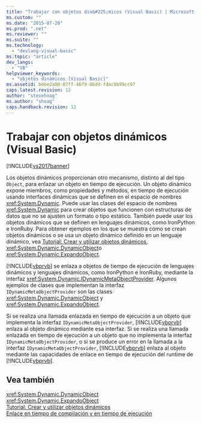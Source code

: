 ```yaml
---
title: "Trabajar con objetos din&#225;micos (Visual Basic) | Microsoft Docs"
ms.custom: ""
ms.date: "2015-07-20"
ms.prod: ".net"
ms.reviewer: ""
ms.suite: ""
ms.technology: 
  - "devlang-visual-basic"
ms.topic: "article"
dev_langs: 
  - "VB"
helpviewer_keywords: 
  - "objetos dinámicos [Visual Basic]"
ms.assetid: bdee2a00-07ff-46f9-86dd-fdac9b99cc97
caps.latest.revision: 12
author: "stevehoag"
ms.author: "shoag"
caps.handback.revision: 12
---
```

# Trabajar con objetos din&#225;micos (Visual Basic)
[!INCLUDE[vs2017banner](../../../../visual-basic/developing-apps/includes/vs2017banner.md)]

Los objetos dinámicos proporcionan otro mecanismo, distinto al del tipo `Object`, para enlazar un objeto en tiempo de ejecución.  Un objeto dinámico expone miembros, como propiedades y métodos, en tiempo de ejecución usando interfaces dinámicas que se definen en el espacio de nombres <xref:System.Dynamic>.  Puede usar las clases del espacio de nombres <xref:System.Dynamic> para crear objetos que funcionen con estructuras de datos que no se ajusten un formato o tipo estático.  También puede usar los objetos dinámicos que se definen en lenguajes dinámicos, como IronPython e IronRuby.  Para obtener ejemplos en los que se muestra cómo se crean objetos dinámicos o se usa un objeto dinámico definido en un lenguaje dinámico, vea [Tutorial: Crear y utilizar objetos dinámicos](../../../../csharp/programming-guide/types/walkthrough-creating-and-using-dynamic-objects.md), <xref:System.Dynamic.DynamicObject>o <xref:System.Dynamic.ExpandoObject>.  
  
 [!INCLUDE[vbprvb](../../../../csharp/programming-guide/concepts/linq/includes/vbprvb-md.md)] se enlaza a objetos de tiempo de ejecución de lenguajes dinámicos y lenguajes dinámicos, como IronPython e IronRuby, mediante la interfaz <xref:System.Dynamic.IDynamicMetaObjectProvider>.  Algunos ejemplos de clases que implementan la interfaz `IDynamicMetaObjectProvider` son las clases <xref:System.Dynamic.DynamicObject> y <xref:System.Dynamic.ExpandoObject>.  
  
 Si se realiza una llamada enlazada en tiempo de ejecución a un objeto que implementa la interfaz `IDynamicMetaObjectProvider`, [!INCLUDE[vbprvb](../../../../csharp/programming-guide/concepts/linq/includes/vbprvb-md.md)] enlaza al objeto dinámico mediante esa interfaz.  Si se realiza una llamada enlazada en tiempo de ejecución a un objeto que no implementa la interfaz `IDynamicMetaObjectProvider`, o si se produce un error en la llamada a la interfaz `IDynamicMetaObjectProvider`, [!INCLUDE[vbprvb](../../../../csharp/programming-guide/concepts/linq/includes/vbprvb-md.md)] enlaza al objeto mediante las capacidades de enlace en tiempo de ejecución del runtime de [!INCLUDE[vbprvb](../../../../csharp/programming-guide/concepts/linq/includes/vbprvb-md.md)].  
  
## Vea también  
 <xref:System.Dynamic.DynamicObject>   
 <xref:System.Dynamic.ExpandoObject>   
 [Tutorial: Crear y utilizar objetos dinámicos](../../../../csharp/programming-guide/types/walkthrough-creating-and-using-dynamic-objects.md)   
 [Enlace en tiempo de compilación y en tiempo de ejecución](../../../../visual-basic/programming-guide/language-features/early-late-binding/early-and-late-binding.md)